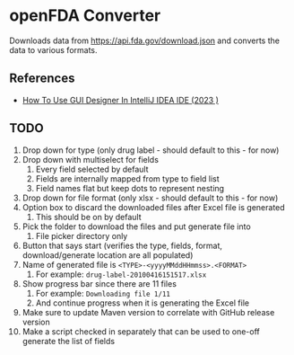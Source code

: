 # openFDA Converter

Downloads data from https://api.fda.gov/download.json and converts the data to various formats.

## References

* [How To Use GUI Designer In IntelliJ IDEA IDE (2023 )](https://www.youtube.com/watch?v=whF_Qm1epQ8)

## TODO

1. Drop down for type (only drug label - should default to this - for now)
2. Drop down with multiselect for fields
    1. Every field selected by default
    2. Fields are internally mapped from type to field list
    3. Field names flat but keep dots to represent nesting
3. Drop down for file format (only xlsx - should default to this - for now)
4. Option box to discard the downloaded files after Excel file is generated
    1. This should be on by default
5. Pick the folder to download the files and put generate file into
    1. File picker directory only
6. Button that says start (verifies the type, fields, format, download/generate location are all populated)
7. Name of generated file is `<TYPE>-<yyyyMMddHHmmss>.<FORMAT>`
    1. For example: `drug-label-20100416151517.xlsx`
8. Show progress bar since there are 11 files
    1. For example: `Downloading file 1/11`
    2. And continue progress when it is generating the Excel file
9. Make sure to update Maven version to correlate with GitHub release version
10. Make a script checked in separately that can be used to one-off generate the list of fields
